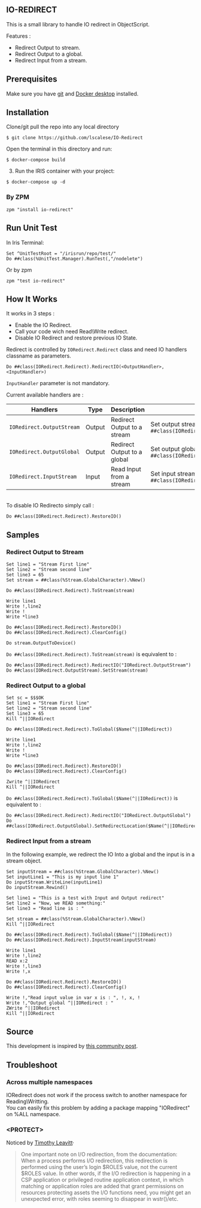 ## IO-REDIRECT

This is a small library to handle IO redirect in ObjectScript.  

Features : 

* Redirect Output to stream.  
* Redirect Output to a global.
* Redirect Input from a stream.

## Prerequisites
Make sure you have [git](https://git-scm.com/book/en/v2/Getting-Started-Installing-Git) and [Docker desktop](https://www.docker.com/products/docker-desktop) installed.

## Installation 

Clone/git pull the repo into any local directory

```
$ git clone https://github.com/lscalese/IO-Redirect
```

Open the terminal in this directory and run:

```
$ docker-compose build
```

3. Run the IRIS container with your project:

```
$ docker-compose up -d
```

### By ZPM

```
zpm "install io-redirect"
```

## Run Unit Test

In Iris Terminal:

```
Set ^UnitTestRoot = "/irisrun/repo/test/"
Do ##class(%UnitTest.Manager).RunTest(,"/nodelete")
```

Or by zpm

```
zpm "test io-redirect"
```

## How It Works

It works in 3 steps : 

* Enable the IO Redirect.
* Call your code wich need Read\Write redirect.
* Disable IO Redirect and restore previous IO State.

Redirect is controlled by `IORedirect.Redirect` class and need IO handlers classname as parameters.  

```
Do ##class(IORedirect.Redirect).RedirectIO(<OutputHandler>,<InputHandler>)
```

`InputHandler` parameter is not mandatory.  

Current available handlers are :

| Handlers | Type | Description | Setup |
| -------- | ---- | ----------- | ----- |
| `IORedirect.OutputStream` | Output | Redirect Output to a stream | Set output stream with `Do ##class(IORedirect.OutputStream).SetStream(stream)` |
| `IORedirect.OutputGlobal` | Output | Redirect Output to a global | Set output global name with : <code>Do ##class(IORedirect.OutputGlobal).SetRedirectLocation($Name(^&#124;&#124;IORedirect))</code> |
| `IORedirect.InputStream` | Input | Read Input from a stream | Set input stream with `Do ##class(IORedirect.InputStream).SetStream(inputStream)` |
  
&nbsp;  
To disable IO Redirecto simply call : 

```
Do ##class(IORedirect.Redirect).RestoreIO()
```

## Samples

### Redirect Output to Stream

```
Set line1 = "Stream First line"
Set line2 = "Stream second line"
Set line3 = 65
Set stream = ##class(%Stream.GlobalCharacter).%New()

Do ##class(IORedirect.Redirect).ToStream(stream)

Write line1
Write !,line2
Write !
Write *line3

Do ##class(IORedirect.Redirect).RestoreIO()
Do ##class(IORedirect.Redirect).ClearConfig()

Do stream.OutputToDevice()
```

`Do ##class(IORedirect.Redirect).ToStream(stream)` is equivalent to :

```
Do ##class(IORedirect.Redirect).RedirectIO("IORedirect.OutputStream")
Do ##class(IORedirect.OutputStream).SetStream(stream)
```

### Redirect Output to a global

```
Set sc = $$$OK
Set line1 = "Stream First line"
Set line2 = "Stream second line"
Set line3 = 65
Kill ^||IORedirect

Do ##class(IORedirect.Redirect).ToGlobal($Name(^||IORedirect))

Write line1
Write !,line2
Write !
Write *line3

Do ##class(IORedirect.Redirect).RestoreIO()
Do ##class(IORedirect.Redirect).ClearConfig()

Zwrite ^||IORedirect
Kill ^||IORedirect
```

`Do ##class(IORedirect.Redirect).ToGlobal($Name(^||IORedirect))` is equivalent to :  

```
Do ##class(IORedirect.Redirect).RedirectIO("IORedirect.OutputGlobal")
Do ##class(IORedirect.OutputGlobal).SetRedirectLocation($Name(^||IORedirect))
```

### Redirect Input from a stream

In the following example, we redirect the IO Into a global and the input is in a stream object.  

```
Set inputStream = ##class(%Stream.GlobalCharacter).%New()
Set inputLine1 = "This is my input line 1"
Do inputStream.WriteLine(inputLine1)
Do inputStream.Rewind()

Set line1 = "This is a test with Input and Output redirect"
Set line2 = "Now, we READ something:"
Set line3 = "Read line is : "

Set stream = ##class(%Stream.GlobalCharacter).%New()
Kill ^||IORedirect

Do ##class(IORedirect.Redirect).ToGlobal($Name(^||IORedirect))
Do ##class(IORedirect.Redirect).InputStream(inputStream)
    
Write line1
Write !,line2
READ x:2
Write !,line3
Write !,x

Do ##class(IORedirect.Redirect).RestoreIO()
Do ##class(IORedirect.Redirect).ClearConfig()

Write !,"Read input value in var x is : ", !, x, !
Write !,"Output global ^||IORedirect : "
ZWrite ^||IORedirect
Kill ^||IORedirect
```
  
## Source

This development is inspired by [this community post](https://community.intersystems.com/post/rest-and-io-redirection).  

## Troubleshoot

### Across multiple namespaces

IORedirect does not work if the process switch to another namespace for Reading\Writting.  
You can easily fix this problem by adding a package mapping "IORedirect" on %ALL namespace.  


### \<PROTECT\>

Noticed by [Timothy Leavitt](https://community.intersystems.com/user/timothy-leavitt)·  

>One important note on I/O redirection, from the documentation:  
>When a process performs I/O redirection, this redirection is performed using the user’s login $ROLES value, not the current $ROLES value.
>In other words, if the I/O redirection is happening in a CSP application or privileged routine application context, in which matching or application roles are added that grant permissions on resources protecting assets the I/O functions need, you might get an unexpected <PROTECT> error, with roles seeming to disappear in wstr()/etc.
